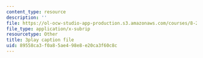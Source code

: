 ```yaml
---
content_type: resource
description: ''
file: https://ol-ocw-studio-app-production.s3.amazonaws.com/courses/8-20-introduction-to-special-relativity-january-iap-2021/89558ca3f0a85ae498e8e20ca3f60c8c_naTiUQOq34.vtt
file_type: application/x-subrip
resourcetype: Other
title: 3play caption file
uid: 89558ca3-f0a8-5ae4-98e8-e20ca3f60c8c
---
```

